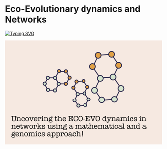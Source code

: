# Eco-Evolutionary dynamics and Networks 

<a href="https://git.io/typing-svg"><img src="https://readme-typing-svg.herokuapp.com?font=Fira+Code&size=30&pause=1000&color=333333&center=true&width=1000&lines=T.Kotsos+S.Papakostas+L.Theodosiou+K.Sagonas" alt="Typing SVG" /></a>

 <img align="center" src="plots/logo.png" width=600>
